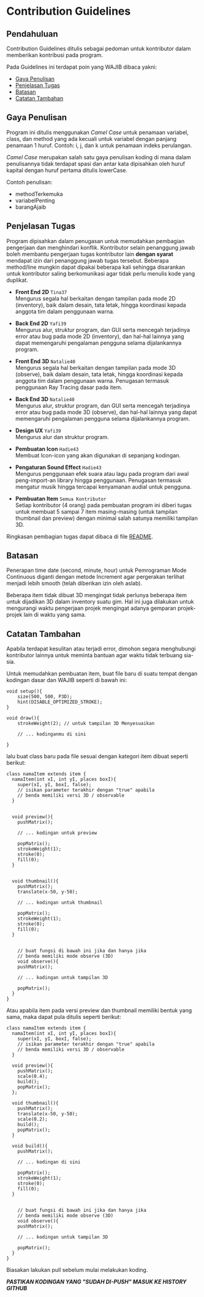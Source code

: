 # Contribution Guidelines
## Pendahuluan
Contribution Guidelines ditulis sebagai pedoman untuk kontributor dalam memberikan kontribusi pada program.

Pada Guidelines ini terdapat poin yang WAJIB dibaca yakni:
* [Gaya Penulisan](#gaya-penulisan)
* [Penjelasan Tugas](#penjelasan-tugas)
* [Batasan](#batasan)
* [Catatan Tambahan](#catatan-tambahan)

## Gaya Penulisan
Program ini ditulis menggunakan *Camel Case* untuk penamaan variabel, class, dan method yang ada kecuali untuk variabel dengan panjang penamaan 1 huruf.
Contoh: i, j, dan k untuk penamaan indeks perulangan.

*Camel Case* merupakan salah satu gaya penulisan koding di mana dalam penulisannya tidak terdapat spasi dan antar kata dipisahkan oleh huruf kapital dengan huruf pertama ditulis lowerCase.

Contoh penulisan:
* methodTerkemuka
* variabelPenting
* barangAjaib

## Penjelasan Tugas
Program dipisahkan dalam penugasan untuk memudahkan pembagian pengerjaan dan menghindari konflik. Kontributor selain penanggung jawab boleh membantu pengerjaan tugas
kontributor lain **dengan syarat** mendapat izin dari penanggung jawab tugas tersebut. Beberapa method/line mungkin dapat dipakai beberapa kali sehingga disarankan untuk kontributor saling berkomunikasi agar tidak perlu menulis kode yang duplikat.

* **Front End 2D**  `Tina37`  
Mengurus segala hal berkaitan dengan tampilan pada mode 2D (inventory), baik dalam desain, tata letak, hingga koordinasi kepada anggota tim dalam penggunaan warna.

* **Back End 2D** `Yafi39`  
Mengurus alur, struktur program, dan GUI serta mencegah terjadinya error atau bug pada mode 2D (inventory), dan hal-hal lainnya yang dapat memengaruhi pengalaman pengguna selama dijalankannya program.

* **Front End 3D** `Natalie40`  
Mengurus segala hal berkaitan dengan tampilan pada mode 3D (observe), baik dalam desain, tata letak, hingga koordinasi kepada anggota tim dalam penggunaan warna. Penugasan termasuk penggunaan Ray Tracing dasar pada item.

* **Back End 3D** `Natalie40`  
Mengurus alur, struktur program, dan GUI serta mencegah terjadinya error atau bug pada mode 3D (observe), dan hal-hal lainnya yang dapat memengaruhi pengalaman pengguna selama dijalankannya program.

* **Design UX** `Yafi39`  
Mengurus alur dan struktur program.

* **Pembuatan Icon** `Hadie43`  
Membuat Icon-icon yang akan digunakan di sepanjang kodingan.

* **Pengaturan Sound Effect** `Hadie43`  
Mengurus penggunaan efek suara atau lagu pada program dari awal peng-import-an library hingga penggunaan. Penugasan termasuk mengatur musik hingga tercapai kenyamanan audial untuk pengguna.

* **Pembuatan Item** `Semua Kontributor`  
Setiap kontributor (4 orang) pada pembuatan program ini diberi tugas untuk membuat 5 sampai 7 item masing-masing (untuk tampilan thumbnail dan preview) dengan minimal salah satunya memiliki tampilan 3D.

Ringkasan pembagian tugas dapat dibaca di file [README](README.md/#contributors). 

## Batasan
Penerapan time date (second, minute, hour) untuk Pemrograman Mode Continuous diganti dengan metode Increment agar pergerakan terlihat menjadi lebih smooth (telah diberikan izin oleh aslab).

Beberapa item tidak dibuat 3D mengingat tidak perlunya beberapa item untuk dijadikan 3D dalam inventory suatu gim. Hal ini juga dilakukan untuk mengurangi waktu pengerjaan projek mengingat adanya gemparan projek-projek lain di waktu yang sama.


## Catatan Tambahan
Apabila terdapat kesulitan atau terjadi error, dimohon segara menghubungi kontributor lainnya untuk meminta bantuan agar waktu tidak terbuang sia-sia.

Untuk memudahkan pembuatan item, buat file baru di suatu tempat dengan kodingan dasar dan WAJIB seperti di bawah ini:
```
void setup(){
    size(500, 500, P3D);
    hint(DISABLE_OPTIMIZED_STROKE);
}

void draw(){
    strokeWeight(2); // untuk tampilan 3D Menyesuaikan
	
    // ... kodinganmu di sini
	
}
```

lalu buat class baru pada file sesuai dengan kategori item dibuat seperti berikut:
```
class namaItem extends item {
  namaItem(int xI, int yI, places boxI){
    super(xI, yI, boxI, false);
    // isikan parameter terakhir dengan "true" apabila
    // benda memiliki versi 3D / observable
  }
  
  
  void preview(){
    pushMatrix();
    
    // ... kodingan untuk preview    

    popMatrix();
    strokeWeight(1);
    stroke(0);
    fill(0);
  }
  
  
  void thumbnail(){
    pushMatrix();
    translate(x-50, y-50);
    
    // ... kodingan untuk thumbnail

    popMatrix();
    strokeWeight(1);
    stroke(0);
    fill(0);
  }


    // buat fungsi di bawah ini jika dan hanya jika
    // benda memiliki mode observe (3D)
    void observe(){
    pushMatrix();

    // ... kodingan untuk tampilan 3D

    popMatrix();
  }
}
```
Atau apabila item pada versi preview dan thumbnail memiliki bentuk yang sama, maka dapat pula ditulis seperti berikut:
```
class namaItem extends item {
  namaItem(int xI, int yI, places boxI){
    super(xI, yI, boxI, false);
    // isikan parameter terakhir dengan "true" apabila
    // benda memiliki versi 3D / observable
  }
  
  void preview(){
    pushMatrix();
    scale(0.4);
    build();
    popMatrix();
  };
  
  void thumbnail(){
    pushMatrix();
    translate(x-50, y-50);
    scale(0.2);
    build();
    popMatrix();
  }
  
  void build(){
    pushMatrix();

    // ... kodingan di sini
	
    popMatrix();
    strokeWeight(1);
    stroke(0);
    fill(0);
  }


    // buat fungsi di bawah ini jika dan hanya jika
    // benda memiliki mode observe (3D)
    void observe(){
    pushMatrix();

    // ... kodingan untuk tampilan 3D

    popMatrix();
  }
}
```

Biasakan lakukan pull sebelum mulai melakukan koding.

***PASTIKAN KODINGAN YANG "SUDAH DI-PUSH" MASUK KE HISTORY GITHUB***
